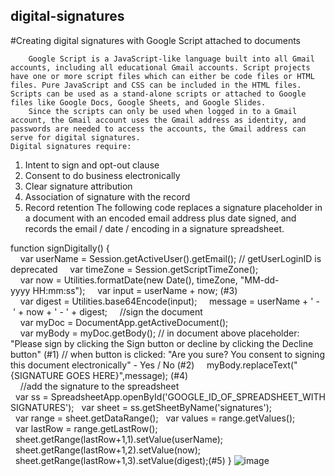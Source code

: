 ## digital-signatures
#Creating digital signatures with Google Script attached to documents

		Google Script is a JavaScript-like language built into all Gmail accounts, including all educational Gmail accounts. Script projects have one or more script files which can either be code files or HTML files. Pure JavaScript and CSS can be included in the HTML files. Scripts can be used as a stand-alone scripts or attached to Google files like Google Docs, Google Sheets, and Google Slides.
		Since the scripts can only be used when logged in to a Gmail account, the Gmail account uses the Gmail address as identity, and passwords are needed to access the accounts, the Gmail address can serve for digital signatures. 
    Digital signatures require: 
1. Intent to sign and opt-out clause 
1. Consent to do business electronically
1. Clear signature attribution
1. Association of signature with the record
1. Record retention
The following code replaces a signature placeholder in a document with an encoded email address plus date signed, and records the email / date / encoding in a signature spreadsheet.


function signDigitally()
{
    var userName = Session.getActiveUser().getEmail(); // getUserLoginID is deprecated
    var timeZone = Session.getScriptTimeZone();
    var now = Utilities.formatDate(new Date(), timeZone, "MM-dd-yyyy HH:mm:ss");
    var input = userName + now; (#3)
    var digest = Utilities.base64Encode(input); 
    message = userName + ' - ' + now + ' - ' + digest;
    //sign the document
    var myDoc = DocumentApp.getActiveDocument();
    var myBody = myDoc.getBody();
    // in document above placeholder: "Please sign by clicking the Sign button or decline by clicking the Decline button" (#1)
    // when button is clicked: "Are you sure? You consent to signing this document electronically" - Yes / No (#2)
    myBody.replaceText("{SIGNATURE GOES HERE}",message); (#4)
    //add the signature to the spreadsheet
  var ss = SpreadsheetApp.openById('GOOGLE_ID_OF_SPREADSHEET_WITH SIGNATURES');
  var sheet = ss.getSheetByName('signatures');
  var range = sheet.getDataRange();
  var values = range.getValues();
  var lastRow = range.getLastRow();
  sheet.getRange(lastRow+1,1).setValue(userName); 
  sheet.getRange(lastRow+1,2).setValue(now);
  sheet.getRange(lastRow+1,3).setValue(digest);(#5)
}
![image](https://user-images.githubusercontent.com/24988365/109837928-48a21b80-7c0b-11eb-897d-473cebc1337a.png)
